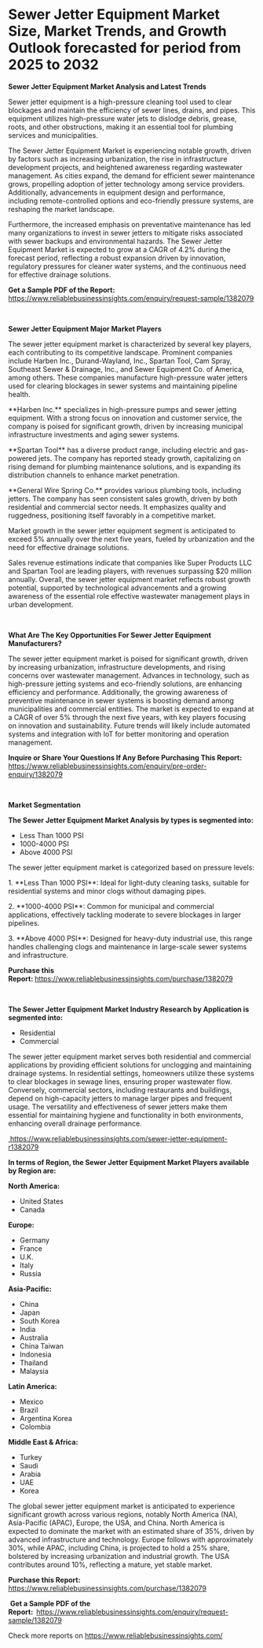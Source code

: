 <p><h1>Sewer Jetter Equipment Market Size, Market Trends, and Growth Outlook forecasted for period from 2025 to 2032</h1></p><p><strong>Sewer Jetter Equipment Market Analysis and Latest Trends</strong></p>
<p><p>Sewer jetter equipment is a high-pressure cleaning tool used to clear blockages and maintain the efficiency of sewer lines, drains, and pipes. This equipment utilizes high-pressure water jets to dislodge debris, grease, roots, and other obstructions, making it an essential tool for plumbing services and municipalities. </p><p>The Sewer Jetter Equipment Market is experiencing notable growth, driven by factors such as increasing urbanization, the rise in infrastructure development projects, and heightened awareness regarding wastewater management. As cities expand, the demand for efficient sewer maintenance grows, propelling adoption of jetter technology among service providers. Additionally, advancements in equipment design and performance, including remote-controlled options and eco-friendly pressure systems, are reshaping the market landscape.</p><p>Furthermore, the increased emphasis on preventative maintenance has led many organizations to invest in sewer jetters to mitigate risks associated with sewer backups and environmental hazards. The Sewer Jetter Equipment Market is expected to grow at a CAGR of 4.2% during the forecast period, reflecting a robust expansion driven by innovation, regulatory pressures for cleaner water systems, and the continuous need for effective drainage solutions.</p></p>
<p><strong>Get a Sample PDF of the Report:&nbsp;</strong> <a href="https://www.reliablebusinessinsights.com/enquiry/request-sample/1382079?utm_campaign=2099&utm_medium=2&utm_source=Github&utm_content=ia&utm_term=16022025&utm_id=sewer-jetter-equipment">https://www.reliablebusinessinsights.com/enquiry/request-sample/1382079</a></p>
<p>&nbsp;</p>
<p><strong>Sewer Jetter Equipment Major Market Players</strong></p>
<p><p>The sewer jetter equipment market is characterized by several key players, each contributing to its competitive landscape. Prominent companies include Harben Inc., Durand-Wayland, Inc., Spartan Tool, Cam Spray, Southeast Sewer & Drainage, Inc., and Sewer Equipment Co. of America, among others. These companies manufacture high-pressure water jetters used for clearing blockages in sewer systems and maintaining pipeline health.</p><p>**Harben Inc.** specializes in high-pressure pumps and sewer jetting equipment. With a strong focus on innovation and customer service, the company is poised for significant growth, driven by increasing municipal infrastructure investments and aging sewer systems. </p><p>**Spartan Tool** has a diverse product range, including electric and gas-powered jets. The company has reported steady growth, capitalizing on rising demand for plumbing maintenance solutions, and is expanding its distribution channels to enhance market penetration.</p><p>**General Wire Spring Co.** provides various plumbing tools, including jetters. The company has seen consistent sales growth, driven by both residential and commercial sector needs. It emphasizes quality and ruggedness, positioning itself favorably in a competitive market.</p><p>Market growth in the sewer jetter equipment segment is anticipated to exceed 5% annually over the next five years, fueled by urbanization and the need for effective drainage solutions. </p><p>Sales revenue estimations indicate that companies like Super Products LLC and Spartan Tool are leading players, with revenues surpassing $20 million annually. Overall, the sewer jetter equipment market reflects robust growth potential, supported by technological advancements and a growing awareness of the essential role effective wastewater management plays in urban development.</p></p>
<p>&nbsp;</p>
<p><strong>What Are The Key Opportunities For Sewer Jetter Equipment Manufacturers?</strong></p>
<p><p>The sewer jetter equipment market is poised for significant growth, driven by increasing urbanization, infrastructure developments, and rising concerns over wastewater management. Advances in technology, such as high-pressure jetting systems and eco-friendly solutions, are enhancing efficiency and performance. Additionally, the growing awareness of preventive maintenance in sewer systems is boosting demand among municipalities and commercial entities. The market is expected to expand at a CAGR of over 5% through the next five years, with key players focusing on innovation and sustainability. Future trends will likely include automated systems and integration with IoT for better monitoring and operation management.</p></p>
<p><strong>Inquire or Share Your Questions If Any Before Purchasing This Report:</strong> <a href="https://www.reliablebusinessinsights.com/enquiry/pre-order-enquiry/1382079?utm_campaign=2099&utm_medium=2&utm_source=Github&utm_content=ia&utm_term=16022025&utm_id=sewer-jetter-equipment">https://www.reliablebusinessinsights.com/enquiry/pre-order-enquiry/1382079</a></p>
<p>&nbsp;</p>
<p><strong>Market Segmentation</strong></p>
<p><strong>The Sewer Jetter Equipment Market Analysis by types is segmented into:</strong></p>
<p><ul><li>Less Than 1000 PSI</li><li>1000-4000 PSI</li><li>Above 4000 PSI</li></ul></p>
<p><p>The sewer jetter equipment market is categorized based on pressure levels: </p><p>1. **Less Than 1000 PSI**: Ideal for light-duty cleaning tasks, suitable for residential systems and minor clogs without damaging pipes.</p><p>2. **1000-4000 PSI**: Common for municipal and commercial applications, effectively tackling moderate to severe blockages in larger pipelines.</p><p>3. **Above 4000 PSI**: Designed for heavy-duty industrial use, this range handles challenging clogs and maintenance in large-scale sewer systems and infrastructure.</p></p>
<p><strong>Purchase this Report:&nbsp;</strong><a href="https://www.reliablebusinessinsights.com/purchase/1382079?utm_campaign=2099&utm_medium=2&utm_source=Github&utm_content=ia&utm_term=16022025&utm_id=sewer-jetter-equipment">https://www.reliablebusinessinsights.com/purchase/1382079</a></p>
<p>&nbsp;</p>
<p><strong>The Sewer Jetter Equipment Market Industry Research by Application is segmented into:</strong></p>
<p><ul><li>Residential</li><li>Commercial</li></ul></p>
<p><p>The sewer jetter equipment market serves both residential and commercial applications by providing efficient solutions for unclogging and maintaining drainage systems. In residential settings, homeowners utilize these systems to clear blockages in sewage lines, ensuring proper wastewater flow. Conversely, commercial sectors, including restaurants and buildings, depend on high-capacity jetters to manage larger pipes and frequent usage. The versatility and effectiveness of sewer jetters make them essential for maintaining hygiene and functionality in both environments, enhancing overall drainage performance.</p></p>
<p><a href="https://www.reliablebusinessinsights.com/sewer-jetter-equipment-r1382079?utm_campaign=2099&utm_medium=2&utm_source=Github&utm_content=ia&utm_term=16022025&utm_id=sewer-jetter-equipment">&nbsp;https://www.reliablebusinessinsights.com/sewer-jetter-equipment-r1382079</a></p>
<p><strong>In terms of Region, the Sewer Jetter Equipment Market Players available by Region are:</strong></p>
<p>
    <p> <strong> North America: </strong>
        <ul>
            <li>United States</li>
            <li>Canada</li>
        </ul>
        </p> 
    <p> <strong> Europe: </strong>
        <ul>
            <li>Germany</li>
            <li>France</li>
            <li>U.K.</li>
            <li>Italy</li>
            <li>Russia</li>
        </ul>
        </p> 
    <p> <strong> Asia-Pacific: </strong>
        <ul>
            <li>China</li>
            <li>Japan</li>
            <li>South Korea</li>
            <li>India</li>
            <li>Australia</li>
            <li>China Taiwan</li>
            <li>Indonesia</li>
            <li>Thailand</li>
            <li>Malaysia</li>
        </ul>
        </p> 
    <p> <strong> Latin America: </strong>
        <ul>
            <li>Mexico</li>
            <li>Brazil</li>
            <li>Argentina Korea</li>
            <li>Colombia</li>
        </ul>
        </p> 
    <p> <strong> Middle East & Africa: </strong>
        <ul>
            <li>Turkey</li>
            <li>Saudi</li>
            <li>Arabia</li>
            <li>UAE</li>
            <li>Korea</li>
        </ul>
    </p>
    </p>
<p><p>The global sewer jetter equipment market is anticipated to experience significant growth across various regions, notably North America (NA), Asia-Pacific (APAC), Europe, the USA, and China. North America is expected to dominate the market with an estimated share of 35%, driven by advanced infrastructure and technology. Europe follows with approximately 30%, while APAC, including China, is projected to hold a 25% share, bolstered by increasing urbanization and industrial growth. The USA contributes around 10%, reflecting a mature, yet stable market.</p></p>
<p><strong>Purchase this Report: </strong><a href="https://www.reliablebusinessinsights.com/purchase/1382079?utm_campaign=2099&utm_medium=2&utm_source=Github&utm_content=ia&utm_term=16022025&utm_id=sewer-jetter-equipment">https://www.reliablebusinessinsights.com/purchase/1382079</a></p>
<p>&nbsp;<strong>Get a Sample PDF of the Report:&nbsp;&nbsp;</strong><a href="https://www.reliablebusinessinsights.com/enquiry/request-sample/1382079?utm_campaign=2099&utm_medium=2&utm_source=Github&utm_content=ia&utm_term=16022025&utm_id=sewer-jetter-equipment">https://www.reliablebusinessinsights.com/enquiry/request-sample/1382079</a></p>
<p><strong></strong></p>
<p>Check more reports on <a href="https://www.reliablebusinessinsights.com/?utm_campaign=2099&utm_medium=2&utm_source=Github&utm_content=ia&utm_term=16022025&utm_id=sewer-jetter-equipment">https://www.reliablebusinessinsights.com/</a></p>